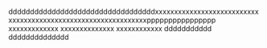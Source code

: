 ddddddddddddddddddddddddddddddddddxxxxxxxxxxxxxxxxxxxxxxxxxxxxxxxxxxxxxxxxxxxxxxxxxxxxxxxxxxxxxxxpppppppppppppppp
xxxxxxxxxxxxx
xxxxxxxxxxxxxx
xxxxxxxxxxxx
ddddddddddd
dddddddddddddd
